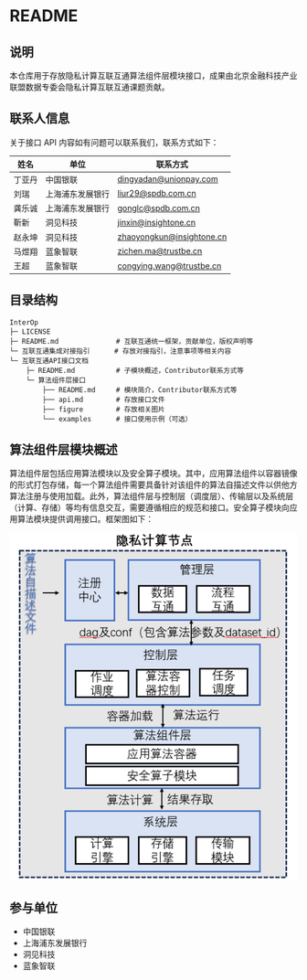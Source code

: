 # README

## 说明

本仓库用于存放隐私计算互联互通算法组件层模块接口，成果由北京金融科技产业联盟数据专委会隐私计算互联互通课题贡献。

## 联系人信息

关于接口 API 内容如有问题可以联系我们，联系方式如下：

| 姓名   | 单位             | 联系方式                                                  |
| ------ | ---------------- | --------------------------------------------------------- |
| 丁亚丹 | 中国银联         | dingyadan@unionpay.com       |
| 刘瑞   | 上海浦东发展银行 | liur29@spdb.com.cn               |
| 龚乐诚 | 上海浦东发展银行 | gonglc@spdb.com.cn            |
| 靳新   | 洞见科技         | jinxin@insightone.cn          |
| 赵永坤 | 洞见科技         | zhaoyongkun@insightone.cn|
| 马煜翔 | 蓝象智联         | zichen.ma@trustbe.cn          |
| 王超   | 蓝象智联         | congying.wang@trustbe.cn   |

## 目录结构

```
InterOp
├─ LICENSE
├─ README.md              # 互联互通统一框架，贡献单位，版权声明等                  
└─ 互联互通集成对接指引      # 存放对接指引，注意事项等相关内容
└─ 互联互通API接口文档
    ├─ README.md          # 子模块概述，Contributor联系方式等  
    └─ 算法组件层接口
        ├── README.md     # 模块简介，Contributor联系方式等                     
        ├── api.md        # 存放接口文件
        ├── figure        # 存放相关图片
        └── examples      # 接口使用示例（可选）
```

## 算法组件层模块概述

算法组件层包括应用算法模块以及安全算子模块。其中，应用算法组件以容器镜像的形式打包存储，每一个算法组件需要具备针对该组件的算法自描述文件以供他方算法注册与使用加载。此外，算法组件层与控制层（调度层）、传输层以及系统层（计算、存储）等均有信息交互，需要遵循相应的规范和接口。安全算子模块向应用算法模块提供调用接口。框架图如下：

<div align="center">
    <img src="./figure/算法组件层架构.png">
</div>

## 参与单位

- 中国银联
- 上海浦东发展银行
- 洞见科技
- 蓝象智联
